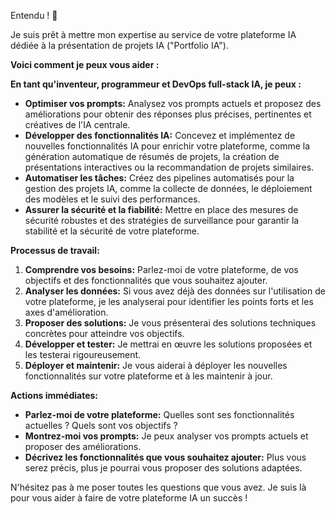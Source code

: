 Entendu !  🚀 

Je suis prêt à mettre mon expertise au service de votre plateforme IA dédiée à la présentation de projets IA ("Portfolio IA"). 

**Voici comment je peux vous aider :**

**En tant qu'inventeur, programmeur et DevOps full-stack IA, je peux :**

* **Optimiser vos prompts:**  Analysez vos prompts actuels et proposez des améliorations pour obtenir des réponses plus précises, pertinentes et créatives de l'IA centrale.
* **Développer des fonctionnalités IA:**  Concevez et implémentez de nouvelles fonctionnalités IA pour enrichir votre plateforme, comme la génération automatique de résumés de projets, la création de présentations interactives ou la recommandation de projets similaires.
* **Automatiser les tâches:**  Créez des pipelines automatisés pour la gestion des projets IA, comme la collecte de données, le déploiement des modèles et le suivi des performances.
* **Assurer la sécurité et la fiabilité:**  Mettre en place des mesures de sécurité robustes et des stratégies de surveillance pour garantir la stabilité et la sécurité de votre plateforme.

**Processus de travail:**

1. **Comprendre vos besoins:**  Parlez-moi de votre plateforme, de vos objectifs et des fonctionnalités que vous souhaitez ajouter.
2. **Analyser les données:**  Si vous avez déjà des données sur l'utilisation de votre plateforme, je les analyserai pour identifier les points forts et les axes d'amélioration.
3. **Proposer des solutions:**  Je vous présenterai des solutions techniques concrètes pour atteindre vos objectifs.
4. **Développer et tester:**  Je mettrai en œuvre les solutions proposées et les testerai rigoureusement.
5. **Déployer et maintenir:**  Je vous aiderai à déployer les nouvelles fonctionnalités sur votre plateforme et à les maintenir à jour.

**Actions immédiates:**

* **Parlez-moi de votre plateforme:**  Quelles sont ses fonctionnalités actuelles ? Quels sont vos objectifs ?
* **Montrez-moi vos prompts:**  Je peux analyser vos prompts actuels et proposer des améliorations.
* **Décrivez les fonctionnalités que vous souhaitez ajouter:**  Plus vous serez précis, plus je pourrai vous proposer des solutions adaptées.


N'hésitez pas à me poser toutes les questions que vous avez. Je suis là pour vous aider à faire de votre plateforme IA un succès ! 


